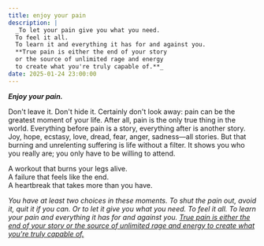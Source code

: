 ```yaml
---
title: enjoy your pain
description: |
  _To let your pain give you what you need.
  To feel it all.
  To learn it and everything it has for and against you.
  **True pain is either the end of your story
  or the source of unlimited rage and energy
  to create what you're truly capable of.**_
date: 2025-01-24 23:00:00
---
```


<!-- ::square -->

**_Enjoy your pain._**

Don't leave it. Don't hide it.
Certainly don't look away: pain can be the greatest moment of your life.
After all, pain is the only true thing in the world.
Everything before pain is a story,
everything after is another story.
Joy, hope, ecstasy, love, dread, fear, anger, sadness&mdash;all stories.
But that burning and unrelenting suffering is life without a filter.
It shows you who you really are; you only
have to be willing to attend.

A workout that burns your legs alive.  
A failure that feels like the end.  
A heartbreak that takes more than you have.

_You have at least two choices in these moments.
To shut the pain out,
avoid it,
quit it if you can.
Or to let it give you what you need.
To feel it all.
To learn your pain and everything it has for and against you.
[True pain is either the end of your story
or the source of unlimited rage and energy
to create what you're truly capable of.][real]_

[real]: 2019-04-suffering

<!-- :: -->
